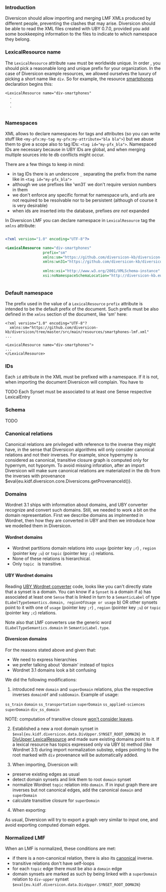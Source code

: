 ### Introduction

Diversicon should allow importing and merging LMF XMLs produced by different people,
preventing the clashes that may arise. 
Diversicon should be able to read the XML files created with UBY 0.7.0, provided you
add some bookkeeping information to the files to indicate to which namespace they belong.  
  
### LexicalResource name

The `LexicalResource` attribute `name` must be worldwide unique. In order , you should pick a 
reasonable long and unique prefix for your organization. In the case of Diversicon example resources, 
we allowed ourselves the luxury of picking a short name like `div`. So for example, the resource 
[smartphones](https://github.com/diversicon-kb/diversicon-model/blob/master/src/main/resources/smartphones.xml) 
declaration begins this: 

```
<LexicalResource name="div-smartphones"
  .
  .
  .
				
```


### Namespaces
  
XML allows to declare namespaces for tags and attributes 
(so you can write stuff like `<my-pfx:my-tag my-pfx:my-attribute="bla bla">`)
 but we abuse them to give a scope also to tag IDs: `<tag id="my-pfx_bla">`. 
Namespaced IDs are necessary because in UBY IDs are global, and when merging multiple sources into te db 
conflicts might occur. 

There are a few things to keep in mind:

- in tag IDs there is an underscore `_` separating the prefix from the name like in `<tag id="my-pfx_bla">`
- although we use prefixes like 'wn31` we don't require version numbers in them
- we don't enforce any specific format for namespace urls, and urls are not required 
to be resolvable nor to be persistent (although of course it is very desirable)
- when ids are inserted into the database, prefixes _are not_ expanded

   
In Diversicon LMF you can declare namespace in `LexicalResource` tag the `xmlns`
attribute:

```xml

<?xml version="1.0" encoding="UTF-8"?>

<LexicalResource name="div-smartphones"				 
				 prefix="sm"				 
  				 xmlns:sm="https://github.com/diversicon-kb/diversicon-model/blob/master/src/main/resources/smartphones.xml"
  				 xmlns:wn31="https://github.com/diversicon-kb/diversicon-wordnet-3.1"
				 				 				 
                 xmlns:xsi="http://www.w3.org/2001/XMLSchema-instance"
				 xsi:noNamespaceSchemaLocation="http://diversicon-kb.eu/schema/1.0/diversicon.xsd">  
  
```
 

### Default namespace

The prefix used in the value of a `LexicalResource` `prefix` attribute is intended to be
the default prefix of the document. Such prefix must be also defined in the `xmlns` 
section of the document, like 'sm' here:

```    
<?xml version="1.0" encoding="UTF-8"?
  xmlns:sm="https://github.com/diversicon-kb/diversicon/tree/master/src/main/resources/smartphones-lmf.xml"
...
      
<LexicalResource name="div-smartphones">
...
</LexicalResource>

```



### IDs

Each `id` attribute in the XML must be prefixed with a namespace. If it is not, when importing the 
document Diversicon will complain. You have to 


TODO Each Synset must be associated to at least one Sense respective LexicalEntry
 

### Schema
TODO

### Canonical relations
Canonical relations are privileged with reference to the inverse they might have, in the sense that Diversicon algorithms will only consider canonical relations and not their inverses.
For example, since hypernymy is considered as canonical, transitive closure graph is computed only for hypernym, not hyponym. To avoid missing inforation, after an import Diversicon will make sure canonical relations are materialized in the db from the inverses with provenance $eval{eu.kidf.diversicon.core.Diversicons.getProvenanceId()}. 


### Domains

Wordnet 3.1 ships with information about domains, and UBY converter recognize and convert such domains.
Still, we needed to work a bit on the domain representation. First we describe domains as implmented in Wordnet, 
then how they are converted in UBY and then we introduce how we modelled them in Diversicon. 

#### Wordnet domains

* Wordnet partitions domain relations into  `usage` (pointer key `;r`) , `region` (pointer key `;u`) or `topic` (pointer key `;c`) relations. 
* None of these relations is hierarchical. 
* Only `topic ` is transitive. 

#### UBY Wordnet domains 

Reading [UBY Wordnet converter](https://github.com/diversicon-kb/dkpro-uby/issues/3) code, looks like
you can't directly state that a synset is a domain.  You can know if a `Synset` is a domain if
a)  has associated at least one `Sense` that is linked in turn to a `SemanticLabel` of type `ELabelTypeSemantics.domain, regionOfUsage or usage`
b) OR other synsets point to it with one of `usage` (pointer key `;r`) , `region` (pointer key `;u`) or `topic` (pointer key `;c`) relations. 

Note also that LMF converters use the generic word `ELabelTypeSemantics.domain` in `SemanticLabel.type`.

#### Diversicon domains

For the reasons stated above and given that:

* We need to express hierarchies
* we prefer talking about 'domain' instead of topics
* Wordnet 3.1 domains look a bit confusing


We did the following modifications:

1) introduced new `domain` and `superDomain` relations, plus the respective inverses `domainOf` and `subDomain`. Example of usage:

`ss_train` `domain` `ss_transportation` `superDomain` `ss_applied-sciences` `superDomain` `div_ss_domain`

NOTE: computation of transitive closure [won't consider leaves](https://github.com/diversicon-kb/diversicon-core/issues/32).

2) Established a new a root domain synset in `$eval{eu.kidf.diversicon.data.DivUpper.SYNSET_ROOT_DOMAIN}` in [DivUpper LexicalResource](https://github.com/diversicon-kb/diversicon-model/blob/master/src/main/resources/div-upper.xml) and made sure existing domains point to it. If a lexical resource has topics expressed only via UBY b) method (like Wordnet 3.1) during import normalization substep, edges pointing to the root marked with `div` provenance will be automatically added.

3) When importing, Diversicon will:

* preserve existing edges as usual
* detect domain synsets and link them to root `domain` synset 
* normalize Wordnet `topic` relation into `domain`. If in input graph there are inverses but not canonical edges, add the canonical `domain` and `superDomain`
* calculate transitive closure for `superDomain`

4) When exporting:

As usual, Diversicon will try to export a graph very similar to input one, and avoid exporting computed domain edges.


### Normalized LMF

When an LMF is normalized, these conditions are met: 

* if there is a non-canonical relation, there is also its [canonical](#canonical-relations) inverse. 
* transitive relations don't have self-loops
* for each `topic` edge there must be also a `domain` edge
* domain synsets are marked as such by being linked with a `superDomain` relation to `div-upper` synset `$eval{eu.kidf.diversicon.data.DivUpper.SYNSET_ROOT_DOMAIN}`




